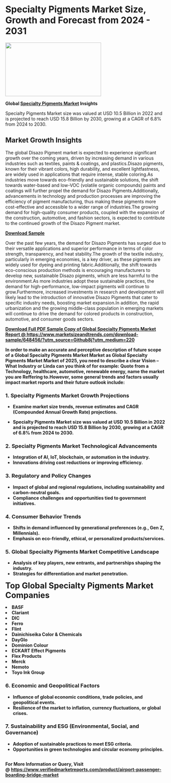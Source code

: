 <H1>Specialty Pigments Market Size, Growth and Forecast from 2024 - 2031</H1><img class="aligncenter size-medium wp-image-584254" src="https://thirdeyenews.in/wp-content/uploads/2024/09/Global-Market-Research-300x168.jpeg" alt="" width="300" height="168" /><p><strong>Global&nbsp;<a href="https://www.marketsizeandtrends.com/download-sample/648456/?utm_source=Github8j?utm_medium=220">Specialty Pigments Market</a> Insights</strong></p><p>Specialty Pigments Market size was valued at USD 10.5 Billion in 2022 and is projected to reach USD 15.8 Billion by 2030, growing at a CAGR of 6.8% from 2024 to 2030.</p><p><h2>Market Growth Insights</h2> <p>The global Disazo Pigment market is expected to experience significant growth over the coming years, driven by increasing demand in various industries such as textiles, paints & coatings, and plastics.Disazo pigments, known for their vibrant colors, high durability, and excellent lightfastness, are widely used in applications that require intense, stable coloring.As industries move towards eco-friendly and sustainable solutions, the shift towards water-based and low-VOC (volatile organic compounds) paints and coatings will further propel the demand for Disazo Pigments.Additionally, advancements in technology and production processes are improving the efficiency of pigment manufacturing, thus making these pigments more cost-effective and accessible to a wider range of industries.The growing demand for high-quality consumer products, coupled with the expansion of the construction, automotive, and fashion sectors, is expected to contribute to the continued growth of the Disazo Pigment market.</p> <p><strong><a href="#">Download Sample</a></strong></p> <p>Over the past few years, the demand for Disazo Pigments has surged due to their versatile applications and superior performance in terms of color strength, transparency, and heat stability.The growth of the textile industry, particularly in emerging economies, is a key driver, as these pigments are widely used for dyeing and printing fabric.Additionally, the shift towards eco-conscious production methods is encouraging manufacturers to develop new, sustainable Disazo pigments, which are less harmful to the environment.As more industries adopt these sustainable practices, the demand for high-performance, low-impact pigments will continue to grow.Furthermore, increased investments in research and development will likely lead to the introduction of innovative Disazo Pigments that cater to specific industry needs, boosting market expansion.In addition, the rapid urbanization and the growing middle-class population in emerging markets will continue to drive the demand for colored products in construction, automotive, and consumer goods sectors.</p> <p><strong><a href="#"></p><p><span class=""><strong>Download Full PDF Sample Copy of Global Specialty Pigments Market Report</strong> @ <a href="https://www.marketsizeandtrends.com/download-sample/648456/?utm_source=Github8j?utm_medium=220" target="_blank">https://www.marketsizeandtrends.com/download-sample/648456/?utm_source=Github8j?utm_medium=220</a></span></p><p>In order to make an accurate and perceptive description of future scope of a Global&nbsp;Specialty Pigments Market Market as Global&nbsp;Specialty Pigments Market Market of 2025, you need to describe a clear Vision &ndash; What Industry or Linda can you think of for example: Quote from a Technology, healthcare, automotive, renewable energy, name the market you are Reffering to.However, some general trends and factors usually impact market reports and their future outlook include:</p><h3>1.&nbsp;<strong>Specialty Pigments Market Growth Projections</strong></h3><ul><li>Examine market size trends, revenue estimates and CAGR (Compounded Annual Growth Rate) projections.</li><li><p>Specialty Pigments Market size was valued at USD 10.5 Billion in 2022 and is projected to reach USD 15.8 Billion by 2030, growing at a CAGR of 6.8% from 2024 to 2030.</p></li></ul><h3>2.&nbsp;<strong>Specialty Pigments Market Technological Advancements</strong></h3><ul><li>Integration of AI, IoT, blockchain, or automation in the industry.</li><li>Innovations driving cost reductions or improving efficiency.</li></ul><h3>3.&nbsp;<strong>Regulatory and Policy Changes</strong></h3><ul><li>Impact of global and regional regulations, including sustainability and carbon-neutral goals.</li><li>Compliance challenges and opportunities tied to government initiatives.</li></ul><h3>4.&nbsp;<strong>Consumer Behavior Trends</strong></h3><ul><li>Shifts in demand influenced by generational preferences (e.g., Gen Z, Millennials).</li><li>Emphasis on eco-friendly, ethical, or personalized products/services.</li></ul><h3>5.&nbsp;<strong>Global Specialty Pigments Market Competitive Landscape</strong></h3><ul><li>Analysis of key players, new entrants, and partnerships shaping the industry.</li><li>Strategies for differentiation and market penetration.</li></ul><p data-pm-slice="1 1 []"><span style="color: inherit; font-family: inherit; font-size: 25px;">Top Global Specialty Pigments Market Companies</span></p><div class="" data-test-id=""><p><li>BASF</li><li> Clariant</li><li> DIC</li><li> Ferro</li><li> Flint</li><li> Dainichiseika Color & Chemicals</li><li> DayGlo</li><li> Dominion Colour</li><li> ECKART Effect Pigments</li><li> Flex Products</li><li> Merck</li><li> Nemoto</li><li> Toyo Ink Group</li></p></div><h3>6.&nbsp;<strong>Economic and Geopolitical Factors</strong></h3><ul><li>Influence of global economic conditions, trade policies, and geopolitical events.</li><li>Resilience of the market to inflation, currency fluctuations, or global crises.</li></ul><h3>7.&nbsp;<strong>Sustainability and ESG (Environmental, Social, and Governance)</strong></h3><ul><li>Adoption of sustainable practices to meet ESG criteria.</li><li>Opportunities in green technologies and circular economy principles.</li></ul><h2><strong style="font-size: 14px;">For More Information or Query, Visit @&nbsp;</strong><a style="background-color: #ffffff; font-size: 14px;" href="https://www.marketsizeandtrends.com/report/specialty-pigments-market/" target="_blank">https://www.verifiedmarketreports.com/product/airport-passenger-boarding-bridge-market</a></h2>